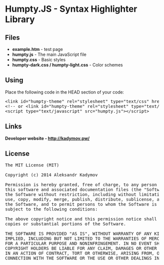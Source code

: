 Humpty.JS - Syntax Highlighter Library
======================================

Files
-----
* **example.htm** - test page
* **humpty.js** - The main JavaScript file
* **humpty.css** - Basic styles
* **humpty-dark.css / humpty-light.css** - Color schemes

Using
-----
Place the following code in the HEAD section of your code:
<pre>
&lt;link id="humpty-theme" rel="stylesheet" type="text/css" href="humpty-light.css" /&gt;
&lt;!-- or &lt;link id="humpty-theme" rel="stylesheet" type="text/css" href="humpty-dark.css" /&gt; --&gt;
&lt;script type="text/javascript" src="humpty.js"&gt;&lt;/script&gt;</pre>


Links
----
**Developer website - http://kadymov.pw/**

License
-------
<pre>
The MIT License (MIT)

Copyright (c) 2014 Aleksandr Kadymov

Permission is hereby granted, free of charge, to any person obtaining a copy of
this software and associated documentation files (the "Software"), to deal in
the Software without restriction, including without limitation the rights to
use, copy, modify, merge, publish, distribute, sublicense, and/or sell copies of
the Software, and to permit persons to whom the Software is furnished to do so,
subject to the following conditions:

The above copyright notice and this permission notice shall be included in all
copies or substantial portions of the Software.

THE SOFTWARE IS PROVIDED "AS IS", WITHOUT WARRANTY OF ANY KIND, EXPRESS OR
IMPLIED, INCLUDING BUT NOT LIMITED TO THE WARRANTIES OF MERCHANTABILITY, FITNESS
FOR A PARTICULAR PURPOSE AND NONINFRINGEMENT. IN NO EVENT SHALL THE AUTHORS OR
COPYRIGHT HOLDERS BE LIABLE FOR ANY CLAIM, DAMAGES OR OTHER LIABILITY, WHETHER
IN AN ACTION OF CONTRACT, TORT OR OTHERWISE, ARISING FROM, OUT OF OR IN
CONNECTION WITH THE SOFTWARE OR THE USE OR OTHER DEALINGS IN THE SOFTWARE.</pre>
